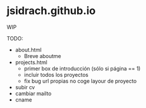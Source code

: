 # jsidrach.github.io
WIP

TODO:
  - about.html
    - Breve aboutme
  - projects.html
    - primer box de introducción (sólo si página == 1)
    - incluir todos los proyectos
    - fix bug url propias no coge layour de proyecto
  - subir cv
  - cambiar mailto
  - cname
